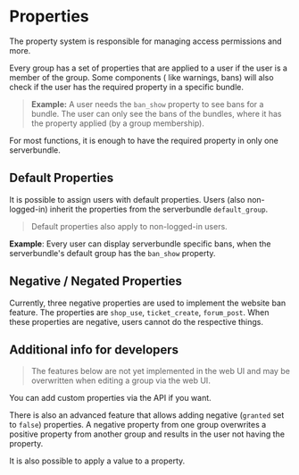 # Properties

The property system is responsible for managing access permissions and more.

Every group has a set of properties that are applied to a user if the user is a member of the group. Some components (
like warnings, bans) will also check if the user has the required property in a specific bundle.

> **Example:** A user needs the `ban_show` property to see bans for a bundle. The user can only see the bans of the
> bundles, where it has the property applied (by a group membership).

For most functions, it is enough to have the required property in only one serverbundle.

## Default Properties

It is possible to assign users with default properties. Users (also non-logged-in) inherit the properties from the
serverbundle `default_group`.

> Default properties also apply to non-logged-in users.

**Example**: Every user can display serverbundle specific bans, when the serverbundle's default group has the `ban_show`
property.

## Negative / Negated Properties

Currently, three negative properties are used to implement the website ban feature. The properties are `shop_use`,
`ticket_create`, `forum_post`.
When these properties are negative, users cannot do the respective things.

## Additional info for developers

> The features below are not yet implemented in the web UI and may be overwritten when editing a group via the web UI.

You can add custom properties via the API if you want.

There is also an advanced feature that allows adding negative (`granted` set to `false`) properties. A negative property
from one group overwrites a positive property from another group and results in the user not having the property.

It is also possible to apply a value to a property.
